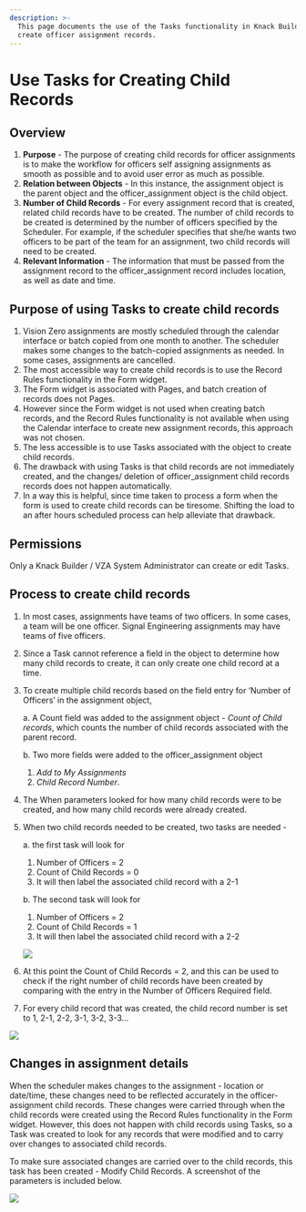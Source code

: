 ```yaml
---
description: >-
  This page documents the use of the Tasks functionality in Knack Builder to
  create officer assignment records.
---
```


# Use Tasks for Creating Child Records

## Overview

1. **Purpose** - The purpose of creating child records for officer assignments is to make the workflow for officers self assigning assignments as smooth as possible and to avoid user error as much as possible.
2. **Relation between Objects** - In this instance, the assignment object is the parent object and the officer\_assignment object is the child object.&#x20;
3. **Number of Child Records** - For every assignment record that is created, related child records have to be created. The number of child records to be created is determined by the number of officers specified by the Scheduler. For example, if the scheduler specifies that she/he wants two officers to be part of the team for an assignment, two child records will need to be created.&#x20;
4. **Relevant Information** - The information that must be passed from the assignment record to the officer\_assignment record includes location, as well as date and time.&#x20;

## **Purpose of using Tasks to create child records**

1. Vision Zero assignments are mostly scheduled through the calendar interface or batch copied from one month to another. The scheduler makes some changes to the batch-copied assignments as needed. In some cases,  assignments are cancelled.
2. The most accessible way to create child records is to use the Record Rules functionality in the Form widget.
3. The Form widget is associated with Pages, and batch creation of records does not Pages.
4. However since the Form widget is not used when creating batch records, and the Record Rules functionality is not available when using the Calendar interface to create new assignment records, this approach was not chosen.
5. The less accessible is to use Tasks associated with the object to create child records.&#x20;
6. The drawback with using Tasks is that child records are not immediately created, and the changes/ deletion of officer\_assignment child records records does not happen automatically.
7. In a way this is helpful, since time taken to process a form when the form is used to create child records can be tiresome. Shifting the load to an after hours scheduled process can help alleviate that drawback.

## Permissions&#x20;

Only a Knack Builder / VZA System Administrator can create or edit Tasks.

## Process to create child records&#x20;

1. In most cases, assignments have teams of two officers. In some cases, a team will be one officer. Signal Engineering assignments may have teams of five officers.&#x20;
2. Since a Task cannot reference a field in the object to determine how many child records to create, it can only create one child record at a time.&#x20;
3.  To create multiple child records based on the field entry for ‘Number of Officers’ in the assignment object,&#x20;

    a. A Count field was added to the assignment object -  _Count of Child records_, which counts the number of child records associated with the parent record.&#x20;

    b. Two more fields were added to the officer\_assignment object

    1. _Add to My Assignments_&#x20;
    2. _Child Record Number_.
4. The When parameters looked for how many child records were to be created, and how many child records were already created.&#x20;
5.  When two child records needed to be created, two tasks are needed -&#x20;

    a. the first task will look for

    1. Number of Officers = 2
    2. Count of Child Records = 0
    3. It will then label the associated child record with a 2-1

    b. The second task will look for

    1. Number of Officers = 2
    2. Count of Child Records = 1
    3. It will then label the associated child record with a 2-2



    ![](https://lh5.googleusercontent.com/OIC\_VIM9v4st5kbr5xOIqrqd6EKXkICgLfp754l-ZliFxZeY6lOwGeRdO2L5BRxNbKpPfS5cw7DFClSMMI8RVbuNCh6rpBBwn6gaRKIZ\_46FJr9TSjEMV\_7pIA\_dbf9QsEfS\_-21)
6. At this point the Count of Child Records = 2, and this can be used to check if the right number of child records have been created by comparing with the entry in the Number of Officers Required field.
7. For every child record that was created, the child record number is set to 1, 2-1, 2-2, 3-1, 3-2, 3-3…

![](https://lh5.googleusercontent.com/DnxGFVxC7DpoSbcfE1J-S3adxAnHoMaQqEcrY1p8FpMsH1k1F0ZgwSqOq1ObhVINf6hXFCqQhJh7jRuyRWRtkQjSQoypSJ19P1bFzpgmS0p2RBklErTv457l6TPjJ7xpwJgJ5WTk)

## Changes in assignment details

When the scheduler makes changes to the assignment - location or date/time, these changes need to be reflected accurately in the officer-assignment child records. These changes were carried through when the child records were created using the Record Rules functionality in the Form widget. However, this does not happen with child records using Tasks, so a Task was created to look for any records that were modified and to carry over changes to associated child records.

To make sure associated changes are carried over to the child records, this task has been created - Modify Child Records. A screenshot of the parameters is included below.

![](https://lh5.googleusercontent.com/lMZYtpefivXaXKgwMHkVvhyE-n3DzCxtss-yLHlhpGlqqxhcWUM\_S8x5g-zYeGi\_03bO\_O9cfCSzX2tANQR7IgkpbVmMT150Gc8Vm0K-OKWKytCVHeCqmF914dbP\_K23pS4mTFoJ)

